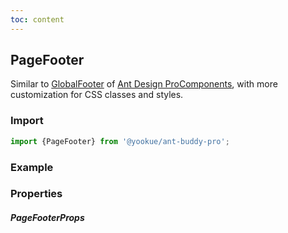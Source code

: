 ```yaml
---
toc: content
---
```


## PageFooter

Similar to [GlobalFooter](https://github.com/ant-design/pro-components/blob/v1/packages/layout/src/components/GlobalFooter/index.tsx) of [Ant Design ProComponents](https://procomponents.ant.design), with more customization for CSS classes and styles.

### Import

```jsx | pure
import {PageFooter} from '@yookue/ant-buddy-pro';
```

### Example

<code src="./demo.en-US.tsx"></code>

### Properties

##### PageFooterProps

<API src="@/layout/PageFooter/index.tsx" hideTitle></API>
